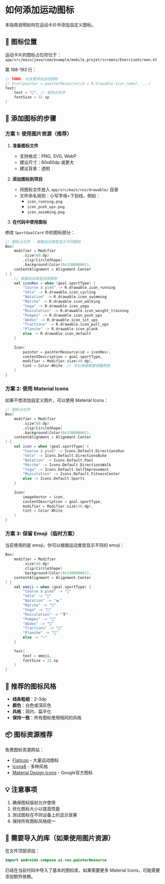 # 如何添加运动图标

本指南说明如何在运动卡片中添加自定义图标。

## 📍 图标位置

运动卡片的图标占位符位于：
`app/src/main/java/com/example/mobile_projet/screens/ExerciseScreen.kt`

第 188-193 行：
```kotlin
// TODO: 在这里添加运动图标
// Icon(painter = painterResource(id = R.drawable.icon_name), ...)
Text(
    text = "🏃", // 临时占位符
    fontSize = 32.sp
)
```

## 🎨 添加图标的步骤

### 方案 1: 使用图片资源（推荐）

1. **准备图标文件**
   - 支持格式：PNG, SVG, WebP
   - 建议尺寸：60x60dp 或更大
   - 建议背景：透明

2. **添加图标到项目**
   - 将图标文件放入 `app/src/main/res/drawable/` 目录
   - 文件命名规则：小写字母+下划线，例如：
     - `icon_running.png`
     - `icon_push_ups.png`
     - `icon_swimming.png`

3. **在代码中使用图标**

修改 `SportGoalCard` 中的图标部分：

```kotlin
// 图标占位符 - 根据运动类型显示不同图标
Box(
    modifier = Modifier
        .size(60.dp)
        .clip(CircleShape)
        .background(Color(0x33000000)),
    contentAlignment = Alignment.Center
) {
    // 根据运动类型选择图标
    val iconRes = when (goal.sportType) {
        "Course à pied" -> R.drawable.icon_running
        "Vélo" -> R.drawable.icon_cycling
        "Natation" -> R.drawable.icon_swimming
        "Marche" -> R.drawable.icon_walking
        "Yoga" -> R.drawable.icon_yoga
        "Musculation" -> R.drawable.icon_weight_training
        "Pompes" -> R.drawable.icon_push_ups
        "Abdos" -> R.drawable.icon_sit_ups
        "Tractions" -> R.drawable.icon_pull_ups
        "Planche" -> R.drawable.icon_plank
        else -> R.drawable.icon_default
    }
    
    Icon(
        painter = painterResource(id = iconRes),
        contentDescription = goal.sportType,
        modifier = Modifier.size(40.dp),
        tint = Color.White  // 可以根据需要调整颜色
    )
}
```

### 方案 2: 使用 Material Icons

如果不想添加自定义图片，可以使用 Material Icons：

```kotlin
// 图标占位符
Box(
    modifier = Modifier
        .size(60.dp)
        .clip(CircleShape)
        .background(Color(0x33000000)),
    contentAlignment = Alignment.Center
) {
    val icon = when (goal.sportType) {
        "Course à pied" -> Icons.Default.DirectionsRun
        "Vélo" -> Icons.Default.DirectionsBike
        "Natation" -> Icons.Default.Pool
        "Marche" -> Icons.Default.DirectionsWalk
        "Yoga" -> Icons.Default.SelfImprovement
        "Musculation" -> Icons.Default.FitnessCenter
        else -> Icons.Default.Sports
    }
    
    Icon(
        imageVector = icon,
        contentDescription = goal.sportType,
        modifier = Modifier.size(40.dp),
        tint = Color.White
    )
}
```

### 方案 3: 保留 Emoji（临时方案）

当前使用的是 emoji，你可以根据运动类型显示不同的 emoji：

```kotlin
Box(
    modifier = Modifier
        .size(60.dp)
        .clip(CircleShape)
        .background(Color(0x33000000)),
    contentAlignment = Alignment.Center
) {
    val emoji = when (goal.sportType) {
        "Course à pied" -> "🏃"
        "Vélo" -> "🚴"
        "Natation" -> "🏊"
        "Marche" -> "🚶"
        "Yoga" -> "🧘"
        "Musculation" -> "🏋️"
        "Pompes" -> "💪"
        "Abdos" -> "🤸"
        "Tractions" -> "🤾"
        "Planche" -> "🧍"
        else -> "⚡"
    }
    
    Text(
        text = emoji,
        fontSize = 32.sp
    )
}
```

## 🎯 推荐的图标风格

- **线条粗细**：2-3dp
- **颜色**：白色或深灰色
- **风格**：简约、扁平化
- **保持一致**：所有图标使用相同的风格

## 📦 图标资源推荐

免费图标资源网站：
- [Flaticon](https://www.flaticon.com/) - 大量运动图标
- [Icons8](https://icons8.com/) - 多种风格
- [Material Design Icons](https://fonts.google.com/icons) - Google官方图标

## 💡 注意事项

1. 确保图标版权允许使用
2. 优化图标大小以提高性能
3. 测试图标在不同设备上的显示效果
4. 保持所有图标风格统一

## 🔧 需要导入的库（如果使用图片资源）

在文件顶部添加：
```kotlin
import androidx.compose.ui.res.painterResource
```

已经在当前代码中导入了基本的图标库，如果需要更多 Material Icons，可能需要添加额外依赖。


